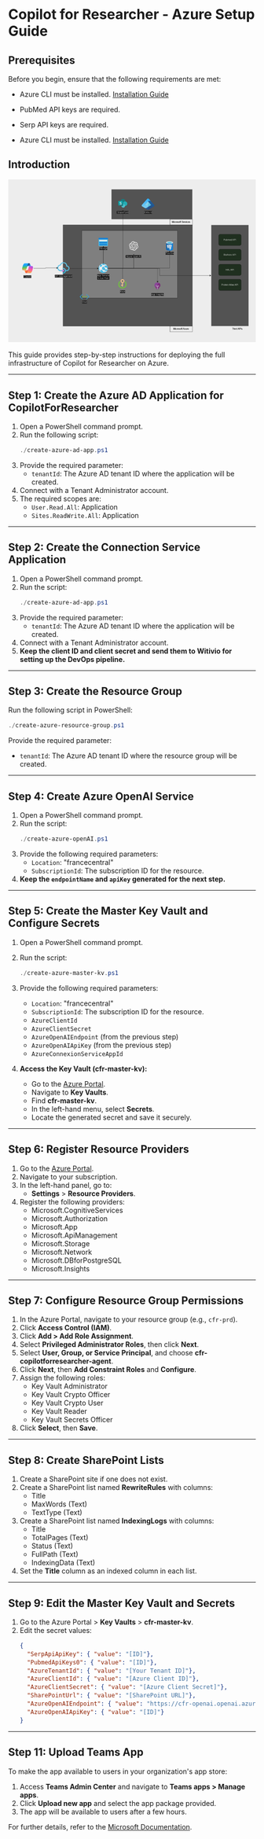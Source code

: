 # Copilot for Researcher - Azure Setup Guide

## Prerequisites
Before you begin, ensure that the following requirements are met:

- Azure CLI must be installed. [Installation Guide](https://learn.microsoft.com/en-us/cli/azure/install-azure-cli)
- PubMed API keys are required.
- Serp API keys are required.

- Azure CLI must be installed. [Installation Guide](https://learn.microsoft.com/en-us/cli/azure/install-azure-cli)

## Introduction

![Infrastructure Schema](infra.png)


This guide provides step-by-step instructions for deploying the full infrastructure of Copilot for Researcher on Azure.

---

## Step 1: Create the Azure AD Application for CopilotForResearcher

1. Open a PowerShell command prompt.
2. Run the following script:
   ```powershell
   ./create-azure-ad-app.ps1
   ```
3. Provide the required parameter:
   - `tenantId`: The Azure AD tenant ID where the application will be created.
4. Connect with a Tenant Administrator account.
5. The required scopes are:
   - `User.Read.All`: Application
   - `Sites.ReadWrite.All`: Application

---

## Step 2: Create the Connection Service Application

1. Open a PowerShell command prompt.
2. Run the script:
   ```powershell
   ./create-azure-ad-app.ps1
   ```
3. Provide the required parameter:
   - `tenantId`: The Azure AD tenant ID where the application will be created.
4. Connect with a Tenant Administrator account.
5. **Keep the client ID and client secret and send them to Witivio for setting up the DevOps pipeline.**

---

## Step 3: Create the Resource Group

Run the following script in PowerShell:
```powershell
./create-azure-resource-group.ps1
```
Provide the required parameter:
- `tenantId`: The Azure AD tenant ID where the resource group will be created.

---

## Step 4: Create Azure OpenAI Service

1. Open a PowerShell command prompt.
2. Run the script:
   ```powershell
   ./create-azure-openAI.ps1
   ```
3. Provide the following required parameters:
   - `Location`: "francecentral"
   - `SubscriptionId`: The subscription ID for the resource.
4. **Keep the `endpointName` and `apiKey` generated for the next step.**

---

## Step 5: Create the Master Key Vault and Configure Secrets

1. Open a PowerShell command prompt.
2. Run the script:
   ```powershell
   ./create-azure-master-kv.ps1
   ```
3. Provide the following required parameters:
   - `Location`: "francecentral"
   - `SubscriptionId`: The subscription ID for the resource.
   - `AzureClientId`
   - `AzureClientSecret`
   - `AzureOpenAIEndpoint` (from the previous step)
   - `AzureOpenAIApiKey` (from the previous step)
   - `AzureConnexionServiceAppId`

4. **Access the Key Vault (cfr-master-kv):**
   - Go to the [Azure Portal](https://portal.azure.com/).
   - Navigate to **Key Vaults**.
   - Find **cfr-master-kv**.
   - In the left-hand menu, select **Secrets**.
   - Locate the generated secret and save it securely.

---

## Step 6: Register Resource Providers

1. Go to the [Azure Portal](https://portal.azure.com/).
2. Navigate to your subscription.
3. In the left-hand panel, go to:
   - **Settings** > **Resource Providers**.
4. Register the following providers:
   - Microsoft.CognitiveServices
   - Microsoft.Authorization
   - Microsoft.App
   - Microsoft.ApiManagement
   - Microsoft.Storage
   - Microsoft.Network
   - Microsoft.DBforPostgreSQL
   - Microsoft.Insights

---

## Step 7: Configure Resource Group Permissions

1. In the Azure Portal, navigate to your resource group (e.g., `cfr-prd`).
2. Click **Access Control (IAM)**.
3. Click **Add > Add Role Assignment**.
4. Select **Privileged Administrator Roles**, then click **Next**.
5. Select **User, Group, or Service Principal**, and choose **cfr-copilotforresearcher-agent**.
6. Click **Next**, then **Add Constraint Roles** and **Configure**.
7. Assign the following roles:
   - Key Vault Administrator
   - Key Vault Crypto Officer
   - Key Vault Crypto User
   - Key Vault Reader
   - Key Vault Secrets Officer
8. Click **Select**, then **Save**.

---

## Step 8: Create SharePoint Lists

1. Create a SharePoint site if one does not exist.
2. Create a SharePoint list named **RewriteRules** with columns:
   - Title
   - MaxWords (Text)
   - TextType (Text)
3. Create a SharePoint list named **IndexingLogs** with columns:
   - Title
   - TotalPages (Text)
   - Status (Text)
   - FullPath (Text)
   - IndexingData (Text)
4. Set the **Title** column as an indexed column in each list.

---

## Step 9: Edit the Master Key Vault and Secrets

1. Go to the Azure Portal > **Key Vaults** > **cfr-master-kv**.
2. Edit the secret values:
   ```json
   {
     "SerpApiApiKey": { "value": "[ID]"},
     "PubmedApiKeys0": { "value": "[ID]"},
     "AzureTenantId": { "value": "[Your Tenant ID]"},
     "AzureClientId": { "value": "[Azure Client ID]"},
     "AzureClientSecret": { "value": "[Azure Client Secret]"},
     "SharePointUrl": { "value": "[SharePoint URL]"},
     "AzureOpenAIEndpoint": { "value": "https://cfr-openai.openai.azure.com/"},
     "AzureOpenAIApiKey": { "value": "[ID]"}
   }
   ```

---

## Step 11: Upload Teams App

To make the app available to users in your organization's app store:

1. Access **Teams Admin Center** and navigate to **Teams apps > Manage apps**.
2. Click **Upload new app** and select the app package provided.
3. The app will be available to users after a few hours.

For further details, refer to the [Microsoft Documentation](https://learn.microsoft.com/en-us/microsoftteams/teams-custom-app-policies-and-settings#upload-a-custom-app-using-teams-admin-center).

